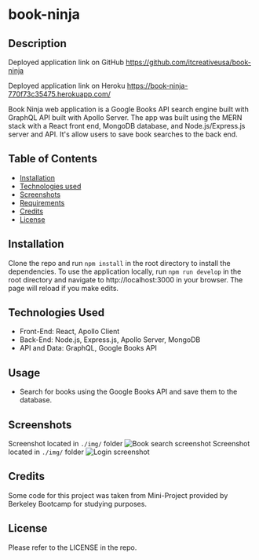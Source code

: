 # book-ninja

## Description

Deployed application link on GitHub
https://github.com/itcreativeusa/book-ninja

Deployed application link on Heroku
https://book-ninja-770f73c35475.herokuapp.com/

Book Ninja web application is a Google Books API search engine built with GraphQL API built with Apollo Server. The app was built using the MERN stack with a React front end, MongoDB database, and Node.js/Express.js server and API. It's allow users to save book searches to the back end.

## Table of Contents

- [Installation](#installation)
- [Technologies used](#technologies-used)
- [Screenshots](#screenshots)
- [Requirements](#requirements)
- [Credits](#credits)
- [License](#license)

## Installation

Clone the repo and run `npm install` in the root directory to install the dependencies. To use the application locally, run `npm run develop` in the root directory and navigate to http://localhost:3000 in your browser. The page will reload if you make edits.

## Technologies Used

- Front-End: React, Apollo Client
- Back-End: Node.js, Express.js, Apollo Server, MongoDB
- API and Data: GraphQL, Google Books API

## Usage

- Search for books using the Google Books API and save them to the database.

## Screenshots

Screenshot located in `./img/` folder
![Book search screenshot](./img/screenshot-1.png)
Screenshot located in `./img/` folder
![Login screenshot](./img/screenshot-2.png)

## Credits

Some code for this project was taken from Mini-Project provided by Berkeley Bootcamp for studying purposes.

## License

Please refer to the LICENSE in the repo.
